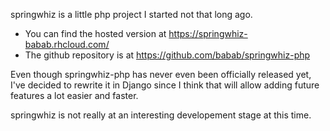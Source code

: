 springwhiz is a little php project I started not that long ago.

* You can find the hosted version at https://springwhiz-babab.rhcloud.com/
* The github repository is at https://github.com/babab/springwhiz-php

Even though springwhiz-php has never even been officially released yet,
I've decided to rewrite it in Django since I think that will allow adding
future features a lot easier and faster.

springwhiz is not really at an interesting developement stage at this time.
